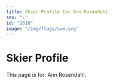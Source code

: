 ```yaml
---
title: Skier Profile for Ann Rosendahl
sex: "L"
id: "2618"
image: "/img/flags/swe.svg" 
---
```


# Skier Profile

This page is for: Ann Rosendahl.
    
